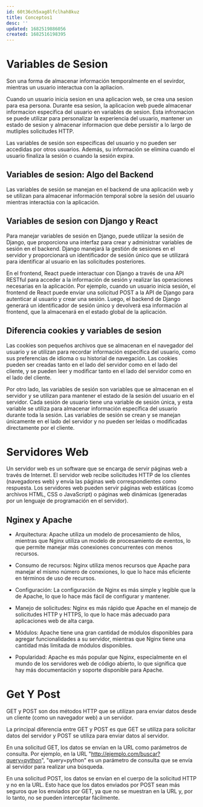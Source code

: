 ```yaml
---
id: 60t36ch5xag8lfclhah8kuz
title: Conceptos1
desc: ''
updated: 1682519886056
created: 1682516198395
---
```


# Variables de Sesion

Son una forma de almacenar información temporalmente en el sevirdor, mientras un usuario interactua con la apliacion.

Cuando un usuario inicia sesion en una aplicacion web, se crea una sesion para esa persona. Durante esa sesion, la aplicacion web puede almacenar informacion especifica del usuario en variables de sesion. Esta infromacion se puede utilizar para personalizar la experiencia del usuario, mantener un estado de sesion y almacenar informacion que debe persistir a lo largo de mutliples solicitudes HTTP.

Las variables de sesión son específicas del usuario y no pueden ser accedidas por otros usuarios. Además, su información se elimina cuando el usuario finaliza la sesión o cuando la sesión expira.

## Variables de sesion: Algo del Backend

Las variables de sesión se manejan en el backend de una aplicación web y se utilizan para almacenar información temporal sobre la sesión del usuario mientras interactúa con la aplicación.

## Variables de sesion con Django y React

Para manejar variables de sesión en Django, puede utilizar la sesión de Django, que proporciona una interfaz para crear y administrar variables de sesión en el backend. Django manejará la gestión de sesiones en el servidor y proporcionará un identificador de sesión único que se utilizará para identificar al usuario en las solicitudes posteriores.

En el frontend, React puede interactuar con Django a través de una API RESTful para acceder a la información de sesión y realizar las operaciones necesarias en la aplicación. Por ejemplo, cuando un usuario inicia sesión, el frontend de React puede enviar una solicitud POST a la API de Django para autenticar al usuario y crear una sesión. Luego, el backend de Django generará un identificador de sesión único y devolverá esa información al frontend, que la almacenará en el estado global de la aplicación.

## Diferencia cookies y variables de sesion

Las cookies son pequeños archivos que se almacenan en el navegador del usuario y se utilizan para recordar información específica del usuario, como sus preferencias de idioma o su historial de navegación. Las cookies pueden ser creadas tanto en el lado del servidor como en el lado del cliente, y se pueden leer y modificar tanto en el lado del servidor como en el lado del cliente.

Por otro lado, las variables de sesión son variables que se almacenan en el servidor y se utilizan para mantener el estado de la sesión del usuario en el servidor. Cada sesión de usuario tiene una variable de sesión única, y esta variable se utiliza para almacenar información específica del usuario durante toda la sesión. Las variables de sesión se crean y se manejan únicamente en el lado del servidor y no pueden ser leídas o modificadas directamente por el cliente.

# Servidores Web

Un servidor web es un software que se encarga de servir páginas web a través de Internet. El servidor web recibe solicitudes HTTP de los clientes (navegadores web) y envía las páginas web correspondientes como respuesta. Los servidores web pueden servir páginas web estáticas (como archivos HTML, CSS o JavaScript) o páginas web dinámicas (generadas por un lenguaje de programación en el servidor).

## Nginex y Apache

- Arquitectura: Apache utiliza un modelo de procesamiento de hilos, mientras que Nginx utiliza un modelo de procesamiento de eventos, lo que permite manejar más conexiones concurrentes con menos recursos.

- Consumo de recursos: Nginx utiliza menos recursos que Apache para manejar el mismo número de conexiones, lo que lo hace más eficiente en términos de uso de recursos.

- Configuración: La configuración de Nginx es más simple y legible que la de Apache, lo que lo hace más fácil de configurar y mantener.

- Manejo de solicitudes: Nginx es más rápido que Apache en el manejo de solicitudes HTTP y HTTPS, lo que lo hace más adecuado para aplicaciones web de alta carga.

- Módulos: Apache tiene una gran cantidad de módulos disponibles para agregar funcionalidades a su servidor, mientras que Nginx tiene una cantidad más limitada de módulos disponibles.

- Popularidad: Apache es más popular que Nginx, especialmente en el mundo de los servidores web de código abierto, lo que significa que hay más documentación y soporte disponible para Apache.

# Get Y Post

GET y POST son dos métodos HTTP que se utilizan para enviar datos desde un cliente (como un navegador web) a un servidor.

La principal diferencia entre GET y POST es que GET se utiliza para solicitar datos del servidor y POST se utiliza para enviar datos al servidor.

En una solicitud GET, los datos se envían en la URL como parámetros de consulta. Por ejemplo, en la URL "http://ejemplo.com/buscar?query=python", "query=python" es un parámetro de consulta que se envía al servidor para realizar una búsqueda.

En una solicitud POST, los datos se envían en el cuerpo de la solicitud HTTP y no en la URL. Esto hace que los datos enviados por POST sean más seguros que los enviados por GET, ya que no se muestran en la URL y, por lo tanto, no se pueden interceptar fácilmente.